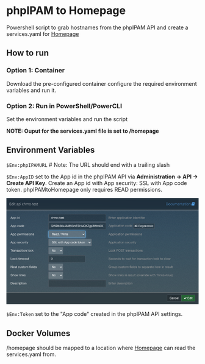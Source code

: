 # phpIPAM to Homepage
Powershell script to grab hostnames from the phpIPAM API and create a services.yaml for [Homepage](https://gethomepage.dev/)

## How to run

### Option 1: Container

Download the pre-configured container configure the required environment variables and run it.

### Option 2: Run in PowerShell/PowerCLI

Set the environment variables and run the script

**NOTE: Ouput for the services.yaml file is set to /homepage**

## Environment Variables

`$Env:phpIPAMURL`         # Note: The URL should end with a trailing slash

`$Env:AppID` set to the App id in the phpIPAM API via **Administration -> API -> Create API Key**. Create an App id with App security: SSL with App code token. phpIPAMtoHomepage only requires READ permissions.

![screenshot](https://github.com/h0bbel/phpIPAMtoHomepage/raw/master/img/phpipamapi01.png)

`$Env:Token` set to the "App code" created in the phpIPAM API settings.

## Docker Volumes

/homepage should be mapped to a location where [Homepage](https://gethomepage.dev/) can read the services.yaml from.
